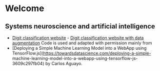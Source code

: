 # Welcome
## Systems neuroscience and artificial intelligence
- [Digit classification website](https://username.github.io/digit_classification_website/tfjs.html) - [Digit classification website with data
augmentation](https://username.github.io/digit_classification_website_with_data_augmentation/tfjs.html) Code is used and adapted with permission mainly from
- [Deploying a Simple Machine Learning Model into a WebApp using TensorFlow.js](https://towardsdatascience.com/deploying-a-simple- machine-learning-model-into-a-webapp-using-tensorflow-js-3609c297fb04) by Carlos Aguayo.
